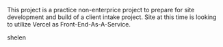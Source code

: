 This project is a practice non-enterprice project to prepare for site development and build of a client intake project. Site at this time is looking to utilize Vercel as Front-End-As-A-Service.

shelen